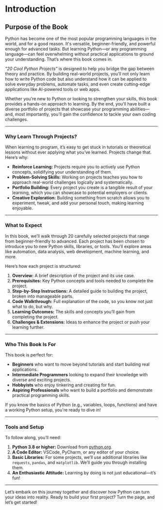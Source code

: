 # **Introduction**

## **Purpose of the Book**  
Python has become one of the most popular programming languages in the world, and for a good reason. It's versatile, beginner-friendly, and powerful enough for advanced tasks. But learning Python—or any programming language—can feel overwhelming without practical applications to ground your understanding. That’s where this book comes in.

*"20 Cool Python Projects"* is designed to help you bridge the gap between theory and practice. By building real-world projects, you’ll not only learn how to write Python code but also understand how it can be applied to solve everyday problems, automate tasks, and even create cutting-edge applications like AI-powered tools or web apps.  

Whether you're new to Python or looking to strengthen your skills, this book provides a hands-on approach to learning. By the end, you’ll have built a diverse portfolio of projects that showcase your programming abilities—and, most importantly, you'll gain the confidence to tackle your own coding challenges.

---

### **Why Learn Through Projects?**
When learning to program, it’s easy to get stuck in tutorials or theoretical lessons without ever applying what you’ve learned. Projects change that. Here’s why:  

- **Reinforce Learning:** Projects require you to actively use Python concepts, solidifying your understanding of them.  
- **Problem-Solving Skills:** Working on projects teaches you how to approach real-world challenges logically and systematically.  
- **Portfolio Building:** Every project you create is a tangible result of your learning, which you can showcase to potential employers or clients.  
- **Creative Exploration:** Building something from scratch allows you to experiment, tweak, and add your personal touch, making learning enjoyable.  

---

### **What to Expect**
In this book, we’ll walk through 20 carefully selected projects that range from beginner-friendly to advanced. Each project has been chosen to introduce you to new Python skills, libraries, or tools. You'll explore areas like automation, data analysis, web development, machine learning, and more.  

Here’s how each project is structured:  
1. **Overview:** A brief description of the project and its use case.  
2. **Prerequisites:** Key Python concepts and tools needed to complete the project.  
3. **Step-by-Step Instructions:** A detailed guide to building the project, broken into manageable parts.  
4. **Code Walkthrough:** Full explanation of the code, so you know not just what to do, but why.  
5. **Learning Outcomes:** The skills and concepts you’ll gain from completing the project.  
6. **Challenges & Extensions:** Ideas to enhance the project or push your learning further.

---

### **Who This Book Is For**
This book is perfect for:  
- **Beginners** who want to move beyond tutorials and start building real applications.  
- **Intermediate Programmers** looking to expand their knowledge with diverse and exciting projects.  
- **Hobbyists** who enjoy tinkering and creating for fun.  
- **Aspiring Professionals** who want to build a portfolio and demonstrate practical programming skills.  

If you know the basics of Python (e.g., variables, loops, functions) and have a working Python setup, you're ready to dive in!

---

### **Tools and Setup**
To follow along, you’ll need:  
1. **Python 3.8 or higher:** Download from [python.org](https://www.python.org).  
2. **A Code Editor:** VSCode, PyCharm, or any editor of your choice.  
3. **Basic Libraries:** For some projects, we’ll use additional libraries like `requests`, `pandas`, and `matplotlib`. We’ll guide you through installing them.  
4. **An Enthusiastic Attitude:** Learning by doing is not just educational—it’s fun!

---

Let’s embark on this journey together and discover how Python can turn your ideas into reality. Ready to build your first project? Turn the page, and let’s get started!